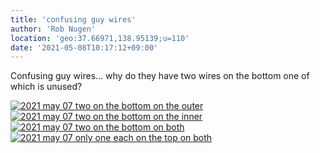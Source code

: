 ```yaml
---
title: 'confusing guy wires'
author: 'Rob Nugen'
location: 'geo:37.66971,138.95139;u=110'
date: '2021-05-08T10:17:12+09:00'
---
```



Confusing guy wires... why do they have two wires on the bottom one of which is unused?

[![2021 may 07 two on the bottom on the outer](//b.robnugen.com/quests/walk-to-niigata/2021/en_route/day-23/thumbs/2021_may_07_two_on_the_bottom_on_the_outer.jpeg)](//b.robnugen.com/quests/walk-to-niigata/2021/en_route/day-23/2021_may_07_two_on_the_bottom_on_the_outer.jpeg)
[![2021 may 07 two on the bottom on the inner](//b.robnugen.com/quests/walk-to-niigata/2021/en_route/day-23/thumbs/2021_may_07_two_on_the_bottom_on_the_inner.jpeg)](//b.robnugen.com/quests/walk-to-niigata/2021/en_route/day-23/2021_may_07_two_on_the_bottom_on_the_inner.jpeg)
[![2021 may 07 two on the bottom on both](//b.robnugen.com/quests/walk-to-niigata/2021/en_route/day-23/thumbs/2021_may_07_two_on_the_bottom_on_both.jpeg)](//b.robnugen.com/quests/walk-to-niigata/2021/en_route/day-23/2021_may_07_two_on_the_bottom_on_both.jpeg)
[![2021 may 07 only one each on the top on both](//b.robnugen.com/quests/walk-to-niigata/2021/en_route/day-23/thumbs/2021_may_07_only_one_each_on_the_top_on_both.jpeg)](//b.robnugen.com/quests/walk-to-niigata/2021/en_route/day-23/2021_may_07_only_one_each_on_the_top_on_both.jpeg)          

